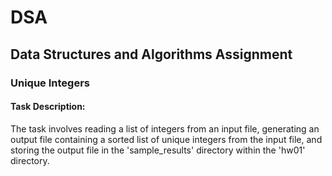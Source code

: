 # DSA
## Data Structures and Algorithms Assignment
### Unique Integers

#### Task Description:
The task involves reading a list of integers from an input file, generating an output file containing a sorted list of unique integers from the input file, and storing the output file in the 'sample_results' directory within the 'hw01' directory.
